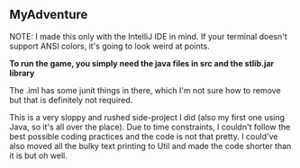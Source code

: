 ## MyAdventure

NOTE: I made this only with the IntelliJ IDE in mind. If your terminal doesn't support ANSI colors, it's going to look weird at points.

__To run the game, you simply need the java files in src and the stlib.jar library__

The .iml has some junit things in there, which I'm not sure how to remove but that is definitely not required.

This is a very sloppy and rushed side-project I did (also my first one using Java, so it's all over the place).
Due to time constraints, I couldn't follow the best possible coding practices and the code is not that pretty.
I could've also moved all the bulky text printing to Util and made the code shorter than it is but oh well. 

